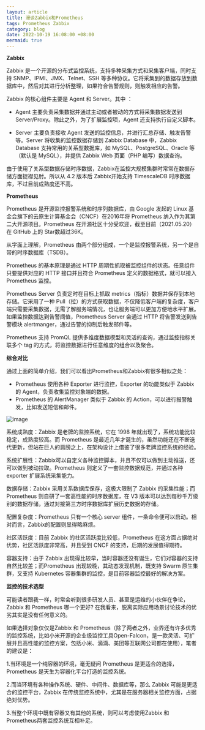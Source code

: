 ```yaml
---
layout: article
title: 漫谈Zabbix和Prometheus
tags: Prometheus Zabbix
category: blog
date: 2022-10-19 16:08:00 +08:00
mermaid: true
---
```

**Zabbix**

Zabbix 是一个开源的分布式监控系统，支持多种采集方式和采集客户端，同时支持 SNMP、IPMI、JMX、Telnet、SSH 等多种协议。它将采集到的数据存放到数据库中，然后对其进行分析整理，如果符合告警规则，则触发相应的告警。

Zabbix 的核心组件主要是 Agent 和 Server。其中 ：

- Agent 主要负责采集数据并通过主动或者被动的方式将采集数据发送到 Server/Proxy。除此之外，为了扩展监控项，Agent 还支持执行自定义脚本。

- Server 主要负责接收 Agent 发送的监控信息，并进行汇总存储、触发告警等。Server 将收集的监控数据存储到 Zabbix Database 中，Zabbix Database 支持常用的关系型数据库，如 MySQL、PostgreSQL、Oracle 等（默认是 MySQL），并提供 Zabbix Web 页面（PHP 编写）数据查询。


由于使用了关系型数据存储时序数据，Zabbix在监控大规模集群时常常在数据存储方面捉襟见肘。所以从 4.2 版本后 Zabbix开始支持 TimescaleDB 时序数据库，不过目前成熟度还不高。



**Prometheus**

Prometheus 是开源监控报警系统和时序列数据库，由 Google 发起的 Linux 基金会旗下的云原生计算基金会（CNCF）在2016年将 Prometheus 纳入作为其第二大开源项目。Prometheus 在开源社区十分受欢迎，截至目前（2021.05.20）在 GitHub 上的 Star数超过36K。

从字面上理解，Prometheus 由两个部分组成，一个是监控报警系统，另一个是自带的时序数据库（TSDB）。

Prometheus 的基本原理是通过 HTTP 周期性抓取被监控组件的状态。任意组件只要提供对应的 HTTP 接口并且符合 Prometheus 定义的数据格式，就可以接入 Prometheus 监控。

Prometheus Server 负责定时在目标上抓取 metrics（指标）数据并保存到本地存储。它采用了一种 Pull（拉）的方式获取数据，不仅降低客户端的复杂度，客户端只需要采集数据，无需了解服务端情况，也让服务端可以更加方便地水平扩展。如果监控数据达到告警阈值，Prometheus Server 会通过 HTTP 将告警发送到告警模块 alertmanger，通过告警的抑制后触发邮件等。


Prometheus 支持 PromQL 提供多维度数据模型和灵活的查询，通过监控指标关联多个 tag 的方式，将监控数据进行任意维度的组合以及聚合。



**综合对比**



通过上面的简单介绍，我们可以看出Prometheus和Zabbix有很多相似之处：

- Prometheus 使用各种 Exporter 进行监控，Exporter 的功能类似于 Zabbix 的 Agent，负责收集监控对象端的数据。
- Prometheus 的 AlertManager 类似于 Zabbix 的 Action，可以进行报警触发，比如发送短信和邮件。

![image](https://github.com/yutao517/yutao517.github.io/assets/62100249/588e0df3-5a29-43a2-8120-684a1369e81e)


系统成熟度：Zabbix 是老牌的监控系统，它在 1998 年就出现了，系统功能比较稳定，成熟度较高。而 Prometheus 是最近几年才诞生的，虽然功能还在不断迭代更新，但站在巨人的肩膀之上，在架构设计上借鉴了很多老牌监控系统的经验。

系统扩展性：Zabbix可以自定义各种监控脚本，并且不仅可以做到主动推送，还可以做到被动拉取。Prometheus 则定义了一套监控数据规范，并通过各种 exporter 扩展系统采集能力。

数据存储：Zabbix 采用关系数据库保存，这极大限制了 Zabbix 的采集性能；而 Prometheus 则自研了一套高性能的时序数据库，在 V3 版本可以达到每秒千万级别的数据存储，通过对接第三方时序数据库扩展历史数据的存储。

配置复杂度：Prometheus 只有一个核心 server 组件，一条命令便可以启动。相对而言，Zabbix的配置则显得略麻烦。

社区活跃度：目前 Zabbix 的社区活跃度比较低，Prometheus 在这方面占据绝对优势，社区活跃度非常高，并且受到 CNCF 的支持，后期的发展值得期待。

容器支持：由于 Zabbix 出现得比较早，当时容器还没有诞生，它们对容器的支持自然比较差；而Prometheus 出现较晚，其动态发现机制，既支持 Swarm 原生集群，又支持 Kubernetes 容器集群的监控，是目前容器监控最好的解决方案。

**监控的技术选型**



可能读者跟我一样，时常会听到很多研发人员、甚至是运维的小伙伴在争论，Zabbix 和 Prometheus 哪一个更好? 在我看来，脱离实际应用场景讨论技术的优劣其实是没有任何意义的。



如果选择对象仅仅是Zabbix 和 Prometheus（除了两者之外，业界还有许多优秀的监控系统，比如小米开源的企业级监控工具Open-Falcon，是一款灵活、可扩展并且高性能的监控方案，包括小米、滴滴、美团等互联网公司都在使用），笔者的建议是：

1.当环境是一个纯容器的环境，毫无疑问 Prometheus 是更适合的选择，Prometheus 是天生为容器化平台打造的监控系统。

2.而当环境有各种操作系统、硬件、中间件、数据库等，那么 Zabbix 可能是更适合的监控平台，Zabbix 在传统监控系统中，尤其是在服务器相关监控方面，占据绝对优势。

3.当整个环境中既有容器又有其他的系统，则可以考虑使用Zabbix 和 Prometheus两套监控系统互相补足。
